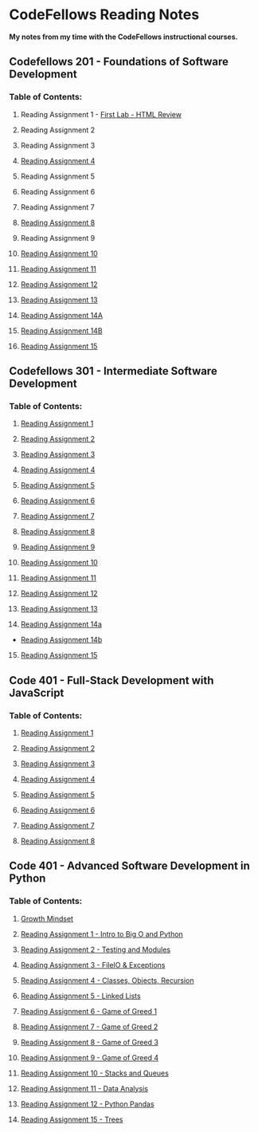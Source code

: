 # CodeFellows Reading Notes
**My notes from my time with the CodeFellows instructional courses.**


## Codefellows 201 - Foundations of Software Development
### Table of Contents:
1. Reading Assignment 1 - [First Lab - HTML Review](https://micgreene.github.io/reading-notes/lab1.html)
  
1. Reading Assignment 2
  
1. Reading Assignment 3
  
1. [Reading Assignment 4](https://micgreene.github.io/reading-notes/chapter4Notes)
  
1. Reading Assignment 5
  
1. Reading Assignment 6
  
1. Reading Assignment 7
  
1. [Reading Assignment 8](https://micgreene.github.io/reading-notes/Reading-8-Notes)
  
1. Reading Assignment 9
  
1. [Reading Assignment 10](https://micgreene.github.io/reading-notes/reading-10-Notes)
  
1. [Reading Assignment 11](https://micgreene.github.io/reading-notes/reading-11-Notes)
  
1. [Reading Assignment 12](https://micgreene.github.io/reading-notes/reading-12-Notes)
  
1. [Reading Assignment 13](https://micgreene.github.io/reading-notes/reading-13-Notes)
  
1. [Reading Assignment 14A](https://micgreene.github.io/reading-notes/reading-14a-Notes)

1. [Reading Assignment 14B](https://micgreene.github.io/reading-notes/reading-14b-Notes)
  
1. [Reading Assignment 15](https://micgreene.github.io/reading-notes/reading-15-Notes)


## Codefellows 301 - Intermediate Software Development
### Table of Contents:
1. [Reading Assignment 1](https://micgreene.github.io/reading-notes/301-reading-1-Notes)
  
1. [Reading Assignment 2](https://micgreene.github.io/reading-notes/301-reading-2-Notes)
  
1. [Reading Assignment 3](https://micgreene.github.io/reading-notes/301-reading-3-Notes)
  
1. [Reading Assignment 4](https://micgreene.github.io/reading-notes/301-reading-4-Notes)
  
1. [Reading Assignment 5](https://micgreene.github.io/reading-notes/301-reading-5-Notes)
  
1. [Reading Assignment 6](https://micgreene.github.io/reading-notes/301-reading-6-Notes)
  
1. [Reading Assignment 7](https://micgreene.github.io/reading-notes/301-reading-7-Notes)
  
1. [Reading Assignment 8](https://micgreene.github.io/reading-notes/301-reading-8-Notes)
  
1. [Reading Assignment 9](https://micgreene.github.io/reading-notes/301-reading-9-Notes)
  
1. [Reading Assignment 10](https://micgreene.github.io/reading-notes/301-reading-10-Notes)
  
1. [Reading Assignment 11](https://micgreene.github.io/reading-notes/301-reading-11-Notes)
  
1. [Reading Assignment 12](https://micgreene.github.io/reading-notes/301-reading-12-Notes)
  
1. [Reading Assignment 13](https://micgreene.github.io/reading-notes/301-reading-13-Notes)
  
1. [Reading Assignment 14a](https://micgreene.github.io/reading-notes/301-reading-14a-Notes)
  + [Reading Assignment 14b](https://micgreene.github.io/reading-notes/301-reading-14b-Notes)
  
15. [Reading Assignment 15](https://micgreene.github.io/reading-notes/301-reading-15-Notes)


## Code 401 - Full-Stack Development with JavaScript
### Table of Contents:
1. [Reading Assignment 1](https://micgreene.github.io/reading-notes/401js-reading-1-Notes)

1. [Reading Assignment 2](https://micgreene.github.io/reading-notes/401js-reading-2-Notes)

1. [Reading Assignment 3](https://micgreene.github.io/reading-notes/401js-reading-3-Notes)

1. [Reading Assignment 4](https://micgreene.github.io/reading-notes/401js-reading-4-Notes)

1. [Reading Assignment 5](https://micgreene.github.io/reading-notes/401js-reading-5-Notes)

1. [Reading Assignment 6](https://micgreene.github.io/reading-notes/401js-reading-6-Notes)

1. [Reading Assignment 7](https://micgreene.github.io/reading-notes/401js-reading-7-Notes)

1. [Reading Assignment 8](https://micgreene.github.io/reading-notes/401js-reading-8-Notes)


## Code 401 - Advanced Software Development in Python
### Table of Contents:
1. [Growth Mindset](https://micgreene.github.io/reading-notes/401py-growth-mindset-Notes)

1. [Reading Assignment 1 - Intro to Big O and Python](https://micgreene.github.io/reading-notes/401py-reading-1-Notes)

1. [Reading Assignment 2 - Testing and Modules](https://micgreene.github.io/reading-notes/401py-reading-2-Notes)

1. [Reading Assignment 3 - FileIO & Exceptions](https://micgreene.github.io/reading-notes/401py-reading-3-Notes)

1. [Reading Assignment 4 - Classes, Objects, Recursion](https://micgreene.github.io/reading-notes/401py-reading-4-Notes)

1. [Reading Assignment 5 - Linked Lists](https://micgreene.github.io/reading-notes/401py-reading-5-Notes)

1. [Reading Assignment 6 - Game of Greed 1](https://micgreene.github.io/reading-notes/401py-reading-6-Notes)

1. [Reading Assignment 7 - Game of Greed 2](https://micgreene.github.io/reading-notes/401py-reading-7-Notes)

1. [Reading Assignment 8 - Game of Greed 3](https://micgreene.github.io/reading-notes/401py-reading-8-Notes)

1. [Reading Assignment 9 - Game of Greed 4](https://micgreene.github.io/reading-notes/401py-reading-9-Notes)

1. [Reading Assignment 10 - Stacks and Queues](https://micgreene.github.io/reading-notes/401py-reading-10-Notes)

1. [Reading Assignment 11 - Data Analysis](https://micgreene.github.io/reading-notes/401py-reading-11-Notes)

1. [Reading Assignment 12 - Python Pandas](https://micgreene.github.io/reading-notes/401py-reading-12-Notes)

1. [Reading Assignment 15 - Trees](https://micgreene.github.io/reading-notes/401py-reading-15-Notes)
